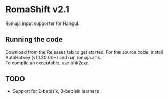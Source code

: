 # RomaShift v2.1
Romaja input supporter for Hangul.

## Running the code
Download from the Releases tab to get started.
For the source code, install AutoHotkey (v1.1.30.00+) and run romaja.ahk.  
To compile an executable, use ahk2exe.

## TODO
* Support for 2-beolsik, 3-beolsik learners
